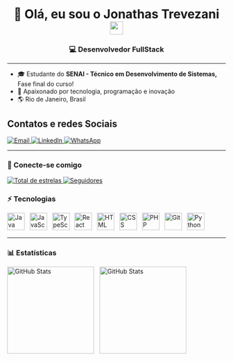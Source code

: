 <h1 align="center">👋 Olá, eu sou o Jonathas Trevezani <img src="https://media.giphy.com/media/hvRJCLFzcasrR4ia7z/giphy.gif" width="30px"></h1>

<h3 align="center">💻 Desenvolvedor FullStack</h3>

---

- 🎓 Estudante do **SENAI - Técnico em Desenvolvimento de Sistemas,** Fase final do curso!
- 🚀 Apaixonado por tecnologia, programação e inovação
- 🌎 Rio de Janeiro, Brasil

<h2>Contatos e redes Sociais</h2>

<a href="mailto:joni.rj@hotmail.com" title="E-mail">
  <img src="https://img.shields.io/badge/Email-D14836?style=for-the-badge&logo=gmail&logoColor=white" alt="Email">
</a>

<a href="https://www.linkedin.com/in/jonathas-trevezani-16959853/" title="LinkedIn">
  <img src="https://img.shields.io/badge/LinkedIn-0A66C2?style=for-the-badge&logo=linkedin&logoColor=white" alt="LinkedIn">
</a>

<a href="https://wa.me/5521987790991" title="WhatsApp">
  <img src="https://img.shields.io/badge/WhatsApp-25D366?style=for-the-badge&logo=whatsapp&logoColor=white" alt="WhatsApp">
</a>

---

### 🔗 Conecte-se comigo
<p align="left">
    <a href="https://github.com/JonathasTrevezani?tab=repositories&sort=stargazers">
        <img 
            alt="Total de estrelas" 
            title="Total de estrelas no GitHub" 
            src="https://img.shields.io/github/stars/JonathasTrevezani?label=Estrelas&style=for-the-badge&logo=github&logoColor=white&color=55960c&labelColor=488207&cacheSeconds=60"
        />
    </a>
    <a href="https://github.com/JonathasTrevezani?tab=followers">
        <img 
            alt="Seguidores" 
            title="Me siga no GitHub" 
            src="https://img.shields.io/github/followers/JonathasTrevezani?label=Seguidores&style=for-the-badge&logo=github&logoColor=white&color=236ad3&labelColor=1155ba&cacheSeconds=60"
        />
    </a>
</p>

### ⚡ Tecnologias
<p align="left">
  <img src="https://skillicons.dev/icons?i=java" height="40" title="Java">&nbsp;&nbsp;
  <img src="https://skillicons.dev/icons?i=js" height="40" title="JavaScript">&nbsp;&nbsp;
  <img src="https://skillicons.dev/icons?i=ts" height="40" title="TypeScript">&nbsp;&nbsp;
  <img src="https://skillicons.dev/icons?i=react" height="40" title="React">&nbsp;&nbsp;
  <img src="https://skillicons.dev/icons?i=html" height="40" title="HTML">&nbsp;&nbsp;
  <img src="https://skillicons.dev/icons?i=css" height="40" title="CSS">&nbsp;&nbsp;
  <img src="https://skillicons.dev/icons?i=php" height="40" title="PHP">&nbsp;&nbsp;
  <img src="https://skillicons.dev/icons?i=git" height="40" title="Git">&nbsp;&nbsp;
  <img src="https://skillicons.dev/icons?i=python" height="40" title="Python">
</p>

---

### 📊 Estatísticas

<p>
  <img 
    align="left" 
    alt="GitHub Stats" 
    height="200" 
    style="padding-right: 10px;" 
    src="https://github-readme-stats.vercel.app/api?username=JonathasTrevezani&show_icons=true&theme=tokyonight&include_all_commits=true&locale=pt-br" 
  />

  <img 
      align="left" 
      alt="GitHub Stats" 
      height="200" 
      src="https://github-readme-stats.vercel.app/api/top-langs/?username=JonathasTrevezani&theme=tokyonight&layout=compact&custom_title=Tecnologias&langs_count=9" 
  />
</p>


